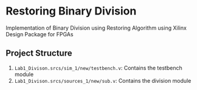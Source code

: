 # Restoring Binary Division
Implementation of Binary Division using Restoring Algorithm using Xilinx Design Package for FPGAs

## Project Structure 

1. `Lab1_Divison.srcs/sim_1/new/testbench.v`: Contains the testbench module 
2. `Lab1_Divison.srcs/sources_1/new/sub.v`: Contains the division module 
